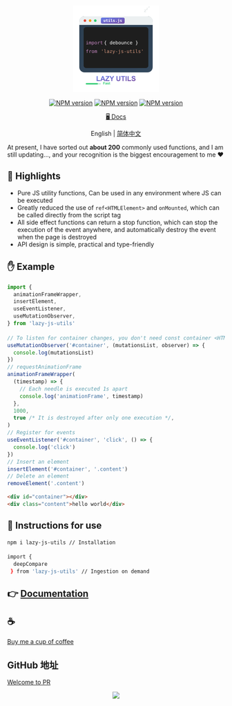 <p align="center">
<img height="200" src="./assets/kv.png" alt="lazy-js-utils">
</p>
<p align="center"><a href="https://www.npmjs.com/package/lazy-js-utils"><img src="https://img.shields.io/npm/v/lazy-js-utils?color=3fb883&amp;label=" alt="NPM version"></a>
<a href="https://www.npmjs.com/package/lazy-js-utils"><img src="https://img.shields.io/npm/dm/lazy-js-utils?style=social" alt="NPM version"></a>
<a href="https://github.com/Simon-He95/lazy-js-utils"><img src="https://img.shields.io/github/stars/Simon-He95/lazy-js-utils?style=social" alt="NPM version"></a>
</p>
<p align="center"><a href="https://lazy-js-utils-docs.netlify.app/">🖥 Docs</a></p>
<p align="center"> English | <a href="./README.md">简体中文</a></p>

At present, I have sorted out <strong>about 200</strong> commonly used functions, and I am still updating..., and your recognition is the biggest encouragement to me :hearts:

## :100: Highlights

- Pure JS utility functions, Can be used in any environment where JS can be executed
- Greatly reduced the use of `ref<HTMLElement>` and `onMounted`, which can be called directly from the script tag
- All side effect functions can return a stop function, which can stop the execution of the event anywhere, and automatically destroy the event when the page is destroyed
- API design is simple, practical and type-friendly

## &#x270B; Example

```js
import {
  animationFrameWrapper,
  insertElement,
  useEventListener,
  useMutationObserver,
} from 'lazy-js-utils'

// To listen for container changes, you don't need const container <HTMLElement>= ref
useMutationObserver('#container', (mutationsList, observer) => {
  console.log(mutationsList)
})
// requestAnimationFrame
animationFrameWrapper(
  (timestamp) => {
    // Each needle is executed 1s apart
    console.log('animationFrame', timestamp)
  },
  1000,
  true /* It is destroyed after only one execution */,
)
// Register for events
useEventListener('#container', 'click', () => {
  console.log('click')
})
// Insert an element
insertElement('#container', '.content')
// Delete an element
removeElement('.content')
```

```html
<div id="container"></div>
<div class="content">hello world</div>
```

## :book: Instructions for use

```bash
npm i lazy-js-utils // Installation

import {
  deepCompare
 } from 'lazy-js-utils' // Ingestion on demand

```

## 👉 [Documentation](https://lazy-js-utils-docs.netlify.app/)

## :coffee:

[Buy me a cup of coffee](https://github.com/Simon-He95/sponsor)

## GitHub 地址

[Welcome to PR](https://github.com/Simon-He95/lazy-js-utils)

<p align="center">
  <a href="https://cdn.jsdelivr.net/gh/Simon-He95/lazy-js-utils@master/.github-contributors/Simon-He95_lazy-js-utils.svg">
    <img src="https://cdn.jsdelivr.net/gh/Simon-He95/lazy-js-utils@master/.github-contributors/Simon-He95_lazy-js-utils.svg" />
  </a>
</p>
